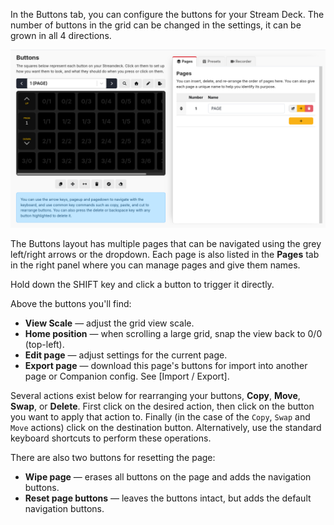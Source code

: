 In the Buttons tab, you can configure the buttons for your Stream Deck. The number of buttons in the grid can be changed in the settings, it can be grown in all 4 directions.

![Buttons Page](images/buttons.png?raw=true 'Buttons Page')

The Buttons layout has multiple pages that can be navigated using the grey left/right arrows or the dropdown. Each page is also listed in the **Pages** tab in the right panel where you can manage pages and give them names.

Hold down the SHIFT key and click a button to trigger it directly.

Above the buttons you'll find:

- **View Scale** — adjust the grid view scale.
- **Home position** — when scrolling a large grid, snap the view back to 0/0 (top-left).
- **Edit page** — adjust settings for the current page.
- **Export page** — download this page's buttons for import into another page or Companion config. See [Import / Export].

Several actions exist below for rearranging your buttons, **Copy**, **Move**,
**Swap**, or **Delete**. First click on the desired action, then click on the
button you want to apply that action to. Finally (in the case of the `Copy`,
`Swap` and `Move` actions) click on the destination button. Alternatively, use
the standard keyboard shortcuts to perform these operations.

There are also two buttons for resetting the page:

- **Wipe page** — erases all buttons on the page and adds the navigation buttons.
- **Reset page buttons** — leaves the buttons intact, but adds the default navigation buttons.
